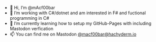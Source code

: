 - 👋 Hi, I’m @mAcf00bar
- 👀 I’m working with C#/dotnet and am interested in F# and fuctional programming in C#
- 🌱 I’m currently learning how to setup my GitHub-Pages with including Mastodon verfication
- 📫 You can find me on Mastodon [@macf00bar@hachyderm.io](https://hachyderm.io/@macf00bar)

<!---
mAcf00bar/mAcf00bar is a ✨ special ✨ repository because its `README.md` (this file) appears on your GitHub profile.
You can click the Preview link to take a look at your changes.
--->
